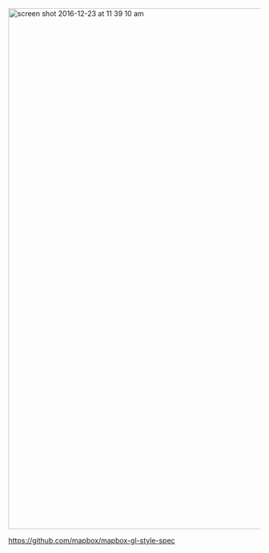 <img width="1040" alt="screen shot 2016-12-23 at 11 39 10 am" src="https://cloud.githubusercontent.com/assets/281306/21458458/7b7cbd9e-c904-11e6-9fe5-65fb1811dd3b.png">

https://github.com/mapbox/mapbox-gl-style-spec

